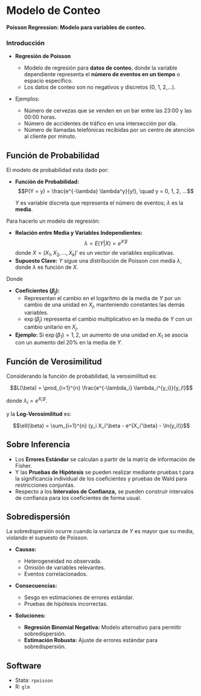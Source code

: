 # Modelo de Conteo

**Poisson Regression: Modelo para variables de conteo.**

### Introducción

- **Regresión de Poisson** 
  - Modelo de regresión para **datos de conteo**, donde la variable dependiente representa el **número de eventos en un tiempo** o espacio específico.
  - Los datos de conteo son no negativos y discretos (0, 1, 2,...).

- Ejemplos:
  - Número de cervezas que se venden en un bar entre las 23:00 y las 00:00 horas.
  - Número de accidentes de tráfico en una intersección por día.
  - Número de llamadas telefónicas recibidas por un centro de atención al cliente por minuto.

## Función de Probabilidad

El modelo de probabilidad esta dado por:

- **Función de Probabilidad:**
  $$P(Y = y) = \frac{e^{-\lambda} \lambda^y}{y!}, \quad y = 0, 1, 2, ...$$

  $Y$ es variable discreta que representa el número de eventos; $\lambda$ es la **media**.

Para hacerlo un modelo de regresión:
- **Relación entre Media y Variables Independientes:**
  $$\lambda = E(Y|X) = e^{X'\beta}$$
  donde $X = (X_1, X_2, ..., X_k)'$ es un vector de variables explicativas.
- **Supuesto Clave:** $Y$ sigue una distribución de Poisson con media $\lambda$, donde $\lambda$ es función de $X$.

Donde

- **Coeficientes ($\beta_j$):**
    - Representan el cambio en el logaritmo de la media de $Y$ por un cambio de una unidad en $X_j$, manteniendo constantes las demás variables.
    - $\exp(\beta_j)$ representa el cambio multiplicativo en la media de $Y$ con un cambio unitario en $X_j$.
- **Ejemplo:** Si $\exp(\beta_1) = 1,2$, un aumento de una unidad en $X_1$ se asocia con un aumento del 20% en la media de $Y$.

## Función de Verosimilitud

Considerando la función de probabilidad, la verosimilitud es:

$$L(\beta) = \prod_{i=1}^{n} \frac{e^{-\lambda_i} \lambda_i^{y_i}}{y_i!}$$

donde $\lambda_i = e^{X_i'\beta}$.

y la **Log-Verosimilitud** es:

$$\ell(\beta) = \sum_{i=1}^{n} (y_i X_i'\beta - e^{X_i'\beta} - \ln(y_i!))$$

## Sobre Inferencia
- Los **Errores Estándar** se calculan a partir de la matriz de información de Fisher.
- Y las **Pruebas de Hipótesis** se pueden realizar mediante pruebas t para la significancia individual de los coeficientes y pruebas de Wald para restricciones conjuntas.
- Respecto a los **Intervalos de Confianza,** se pueden construir intervalos de confianza para los coeficientes de forma usual.

## Sobredispersión

La sobredispersión ocurre cuando la varianza de $Y$ es mayor que su media, violando el supuesto de Poisson.
  
- **Causas:**
  - Heterogeneidad no observada.
  - Omisión de variables relevantes.
  - Eventos correlacionados.

- **Consecuencias:**
  - Sesgo en estimaciones de errores estándar.
  - Pruebas de hipótesis incorrectas.

- **Soluciones:**
  - **Regresión Binomial Negativa:** Modelo alternativo para permitir sobredispersión.
  - **Estimación Robusta:** Ajuste de errores estándar para sobredispersión.

## Software 

  - Stata: `rpoisson`
  - R: `glm` 

